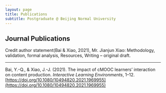 ```yaml
---
layout: page
title: Publications
subtitle: Postgraduate @ Beijing Normal University
---
```


## Journal Publications
Credit author statement(Bai & Xiao, 2021), Mr. Jianjun Xiao: Methodology, validation, formal analysis, Resources, Writing – original draft.  

------
Bai, Y.-Q., & Xiao, J.-J. (2021). The impact of cMOOC learners’ interaction on content production. _Interactive Learning Environments_, 1–12. [https://doi.org/10.1080/10494820.2021.1969955](https://doi.org/10.1080/10494820.2021.1969955)
